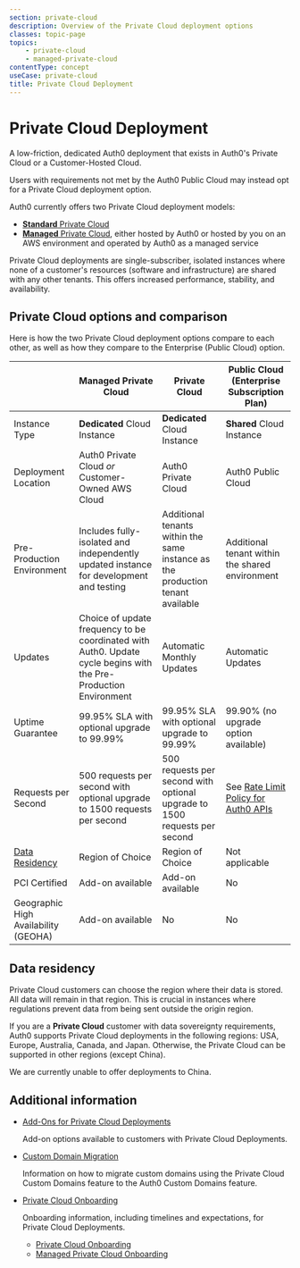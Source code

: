 ```yaml
---
section: private-cloud
description: Overview of the Private Cloud deployment options
classes: topic-page
topics:
    - private-cloud
    - managed-private-cloud
contentType: concept
useCase: private-cloud
title: Private Cloud Deployment
---
```

<div class="topic-page-header">
  <div data-name="example" class="topic-page-badge"></div>
  <h1>Private Cloud Deployment</h1>
  <p>
    A low-friction, dedicated Auth0 deployment that exists in Auth0's Private Cloud or a Customer-Hosted Cloud.
  </p>
</div>

Users with requirements not met by the Auth0 Public Cloud may instead opt for a Private Cloud deployment option.

Auth0 currently offers two Private Cloud deployment models:

* [**Standard** Private Cloud](/private-cloud/standard-private-cloud)
* [**Managed** Private Cloud](/private-cloud/managed-private-cloud), either hosted by Auth0 or hosted by you on an AWS environment and operated by Auth0 as a managed service

Private Cloud deployments are single-subscriber, isolated instances where none of a customer's resources (software and infrastructure) are shared with any other tenants. This offers increased performance, stability, and availability.

## Private Cloud options and comparison

Here is how the two Private Cloud deployment options compare to each other, as well as how they compare to the Enterprise (Public Cloud) option.

| | Managed Private Cloud | Private Cloud | Public Cloud (Enterprise Subscription Plan) |
| - | - | - | - |
| Instance Type | **Dedicated** Cloud Instance | **Dedicated** Cloud Instance | **Shared** Cloud Instance |
| Deployment Location | Auth0 Private Cloud *or* Customer-Owned AWS Cloud | Auth0 Private Cloud | Auth0 Public Cloud |
| Pre-Production Environment | Includes fully-isolated and independently updated instance for development and testing | Additional tenants within the same instance as the production tenant available | Additional tenant within the shared environment |
| Updates | Choice of update frequency to be coordinated with Auth0. Update cycle begins with the Pre-Production Environment | Automatic Monthly Updates | Automatic Updates |
| Uptime Guarantee | 99.95% SLA with optional upgrade to 99.99% | 99.95% SLA with optional upgrade to 99.99% | 99.90% (no upgrade option available) |
| Requests per Second | 500 requests per second with optional upgrade to 1500 requests per second | 500 requests per second with optional upgrade to 1500 requests per second | See [Rate Limit Policy for Auth0 APIs](/policies/rate-limits) |
| [Data Residency](#data-residency) | Region of Choice | Region of Choice | Not applicable |
| PCI Certified | Add-on available | Add-on available | No |
| Geographic High Availability (GEOHA) | Add-on available | No | No |

## Data residency

Private Cloud customers can choose the region where their data is stored. All data will remain in that region. This is crucial in instances where regulations prevent data from being sent outside the origin region.

If you are a **Private Cloud** customer with data sovereignty requirements, Auth0 supports Private Cloud deployments in the following regions: USA, Europe, Australia, Canada, and Japan. Otherwise, the Private Cloud can be supported in other regions (except China).

We are currently unable to offer deployments to China.

## Additional information

<ul class="topic-links">
  <li>
    <i class="icon icon-budicon-715"></i>
    <a href="/private-cloud/add-ons">Add-Ons for Private Cloud Deployments</a>
    <p>Add-on options available to customers with Private Cloud Deployments.</p>
  </li>
  <li>
    <i class="icon icon-budicon-715"></i>
    <a href="/private-cloud/custom-domain-migration">Custom Domain Migration</a>
    <p>Information on how to migrate custom domains using the Private Cloud Custom Domains feature to the Auth0 Custom Domains feature.</p>
  </li>
  <li>
    <i class="icon icon-budicon-715"></i>
    <a href="/private-cloud/onboarding">Private Cloud Onboarding</a>
    <p>Onboarding information, including timelines and expectations, for Private Cloud Deployments.</p>
    <ul>
      <li>
        <i class="icon icon-budicon-695"></i>
        <a href="/private-cloud/onboarding/private-cloud">Private Cloud Onboarding</a>
      </li>
      <li>
        <i class="icon icon-budicon-695"></i>
        <a href="/private-cloud/onboarding/managed-private-cloud">Managed Private Cloud Onboarding</a>
      </li>
    </ul>
  </li>
</ul>